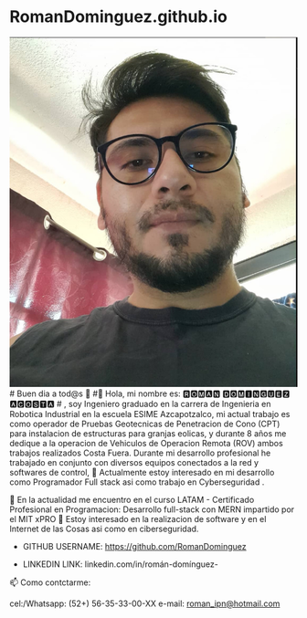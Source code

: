 # RomanDominguez.github.io
<img src= "bioPic1.JPG" width='1500'/>
# Buen dia a tod@s 👋
#👋 Hola, mi nombre es: 🆁🅾🅼🅰🅽   🅳🅾🅼🅸🅽🅶🆄🅴🆉   🅰🅲🅾🆂🆃🅰
# , soy Ingeniero graduado en la carrera de Ingenieria en Robotica Industrial en la escuela ESIME Azcapotzalco, mi actual trabajo es como operador de Pruebas Geotecnicas de Penetracion de Cono (CPT) para instalacion de estructuras para granjas eolicas, y durante 8 años me dedique a la operacion de Vehiculos de Operacion Remota (ROV) ambos trabajos realizados Costa Fuera. Durante mi desarrollo profesional he trabajado en conjunto con diversos equipos conectados a la red y softwares de control, 
👀 Actualmente estoy interesado en mi desarrollo como Programador Full stack asi como trabajo en Cyberseguridad .

🌱 En la actualidad me encuentro en el curso LATAM - Certificado Profesional en Programacion: Desarrollo full-stack con MERN impartido por el MIT xPRO 
💞️ Estoy interesado en la realizacion de software y en el Internet de las Cosas asi como en ciberseguridad.

<!---
RomanDominguez/RomanDominguez is a ✨ special ✨ repository because its `README.md` (this file) appears on your GitHub profile.
You can click the Preview link to take a look at your changes.
--->

- GITHUB USERNAME: https://github.com/RomanDominguez

- LINKEDIN LINK: linkedin.com/in/román-domínguez-

📫 Como contctarme:

cel:/Whatsapp: (52+) 56-35-33-00-XX
e-mail: roman_ipn@hotmail.com

